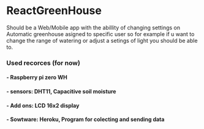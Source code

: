 # ReactGreenHouse
Should be a Web/Mobile app with the abillity of changing settings on Automatic greenhouse asigned to specific user so for example if u want to change the range of watering or adjust a setings of light you should be able to.
### Used recorces (for now)
#### - Raspberry pi zero WH
#### - sensors: DHT11, Capacitive soil moisture
#### - Add ons: LCD 16x2 display
#### - Sowtware: Heroku, Program for colecting and sending data
